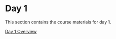 Day 1
=======================
This section contains the course materials for day 1.

[Day 1 Overview](_static/CourseOverview_example_application_v_upload.pdf)


<!--
<iframe src="_static/CourseOverview_example_application_v_upload.pdf" width="100%" height="800" style="border:0;"></iframe>


# Day 1 Overview

<iframe
  src="https://huichiayu.github.io/nthu_mse.github.io/section_files/_static/CourseOverview_example_application_v_upload.pdf"
  width="100%"
  height="900"
  style="border:0;">
</iframe>

<p>If the PDF doesn’t appear, <a href="_static/CourseOverview_example_application_v_upload.pdf" target="_blank">open it in a new tab</a>.</p>


<a href="section_files/_static/CourseOverview_example_application_v_upload.pdf" target="_blank">PDF.</a>
-->
